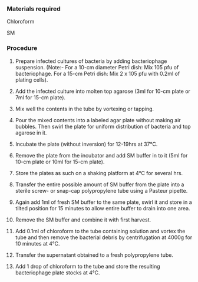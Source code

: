### Materials required
 

Chloroform

SM
 

### Procedure
 

1. Prepare infected cultures of bacteria by adding bacteriophage suspension. (Note:- For a 10-cm diameter Petri dish: Mix 105 pfu of bacteriophage. For a 15-cm Petri dish: Mix 2 x 105 pfu with 0.2ml of plating cells).

2. Add the infected culture into molten top agarose (3ml for 10-cm plate or 7ml for 15-cm plate).

3. Mix well the contents in the tube by vortexing or tapping.

4. Pour the mixed contents into a labeled agar plate without making air bubbles. Then swirl the plate for uniform distribution of bacteria and top agarose in it.

5. Incubate the plate (without inversion) for 12-19hrs at 37°C.

6. Remove the plate from the incubator and add SM buffer in to it (5ml for 10-cm plate or 10ml for 15-cm plate).

7. Store the plates as such on a shaking platform at 4°C for several hrs.

8. Transfer the entire possible amount of SM buffer from the plate into a sterile screw- or snap-cap polypropylene tube using a Pasteur pipette.

9. Again add 1ml of fresh SM buffer to the same plate, swirl it and store in a tilted position for 15 minutes to allow entire buffer to drain into one area.

10. Remove the SM buffer and combine it with first harvest.

11. Add 0.1ml of chloroform to the tube containing solution and vortex the tube and then remove the bacterial debris by centrifugation at 4000g for 10 minutes at 4°C.

12. Transfer the supernatant obtained to a fresh polypropylene tube.

13. Add 1 drop of chloroform to the tube and store the resulting bacteriophage plate stocks at 4°C.
